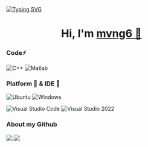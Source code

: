 [![Typing SVG](https://readme-typing-svg.demolab.com?font=Fira+Code&size=32&pause=1000&vCenter=true&repeat=false&width=512&height=32&lines=WELCOME+TO+MY+GITHUB!%E2%9C%A8)](https://git.io/typing-svg)

<h1 align="center">
  Hi, I'm <a href="https://northpoleforce.github.io/" target="_blank">mvng6 👋</a> <br>
</h1>

### Code⚡ 
![C++](https://img.shields.io/badge/C++-00599C?style=flat-square&logo=CPlusPlus&logoColor=white)
![Matlab](https://img.shields.io/badge/-Matlab-pink?style=flat-square&logo=Matlab)

### Platform 🧰 & IDE 🔧 
![Ubuntu](https://img.shields.io/badge/Ubuntu-E95420?style=flat-square&logo=Ubuntu&logoColor=white)
![Windows](https://img.shields.io/badge/Windows-0078D6?style=flat-square&logo=windows&logoColor=white)

![Visual Studio Code](https://img.shields.io/badge/-Visual%20Studio%20Code-007ACC?style=flat-square&logo=Visual%20Studio%20Code&logoColor=fff)
![Visual Studio 2022](https://img.shields.io/badge/-Visual%20Studio%202022-007ACC?style=flat-square&logo=Visual%20Studio%20Code&logoColor=fff)

### About my Github
<a href="https://github.com/anuraghazra/github-readme-stats">
  <img align="center" src="https://github-readme-stats.vercel.app/api?username=mvng6&count_private=true&show_icons=true&theme=transparent" />
</a>
<a href="https://github.com/anuraghazra/github-readme-stats">
  <img align="center" src="https://github-readme-stats.vercel.app/api/top-langs/?username=mvng6" />
</a>


